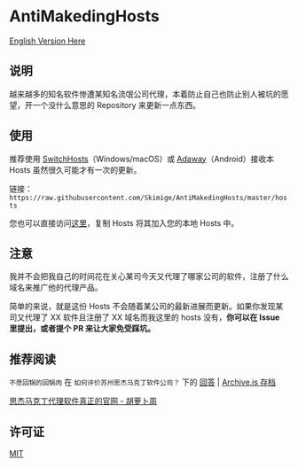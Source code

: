 # AntiMakedingHosts

[English Version Here](https://github.com/Skimige/AntiMakedingHosts/blob/master/README_en.md)

## 说明

越来越多的知名软件惨遭某知名流氓公司代理，本着防止自己也防止别人被坑的愿望，开一个没什么意思的 Repository 来更新一点东西。

## 使用

推荐使用 [SwitchHosts](https://github.com/oldj/SwitchHosts)（Windows/macOS）或 [Adaway](https://f-droid.org/app/org.adaway)（Android）接收本 Hosts 虽然很久可能才有一次的更新。

链接：`https://raw.githubusercontent.com/Skimige/AntiMakedingHosts/master/hosts`

您也可以直接访问[这里](https://raw.githubusercontent.com/Skimige/AntiMakedingHosts/master/hosts)，复制 Hosts 将其加入您的本地 Hosts 中。

## 注意

我并不会把我自己的时间花在关心某司今天又代理了哪家公司的软件，注册了什么域名来推广他的代理产品。

简单的来说，就是这份 Hosts 不会随着某公司的最新进展而更新。如果你发现某司又代理了 XX 软件且注册了 XX 域名而我这里的 hosts 没有，**你可以在 Issue 里提出，或者提个 PR 来让大家免受踩坑。**

## 推荐阅读

`不愿回锅的回锅肉` 在 `如何评价苏州思杰马克丁软件公司？` 下的 [回答](https://www.zhihu.com/question/46746200/answer/189862510) | [Archive.is 存档](https://archive.is/dz2r6)

[思杰马克丁代理软件真正的官网 - 胡萝卜周](http://www.carrotchou.blog/3663.html)

## 许可证

[MIT](https://github.com/Skimige/AntiMakedingHosts/blob/master/LICENSE)